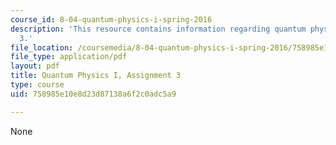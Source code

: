 ```yaml
---
course_id: 8-04-quantum-physics-i-spring-2016
description: 'This resource contains information regarding quantum physics: Assignment
  3.'
file_location: /coursemedia/8-04-quantum-physics-i-spring-2016/758985e10e8d23d87138a6f2c0adc5a9_MIT8_04S16_ps3_2016.pdf
file_type: application/pdf
layout: pdf
title: Quantum Physics I, Assignment 3
type: course
uid: 758985e10e8d23d87138a6f2c0adc5a9

---
```

None